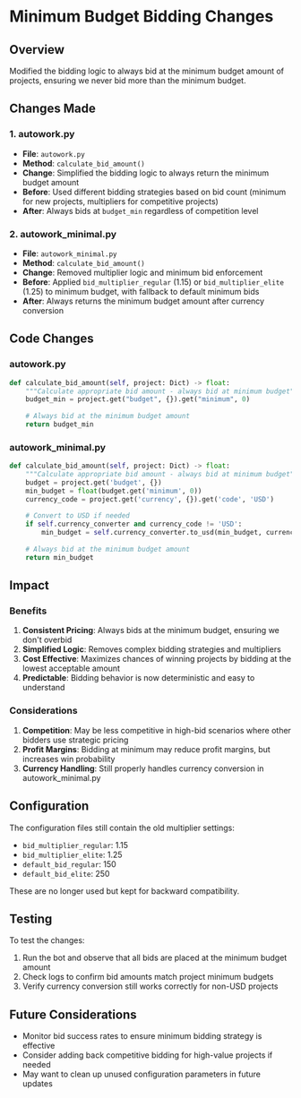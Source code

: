 # Minimum Budget Bidding Changes

## Overview
Modified the bidding logic to always bid at the minimum budget amount of projects, ensuring we never bid more than the minimum budget.

## Changes Made

### 1. autowork.py
- **File**: `autowork.py`
- **Method**: `calculate_bid_amount()`
- **Change**: Simplified the bidding logic to always return the minimum budget amount
- **Before**: Used different bidding strategies based on bid count (minimum for new projects, multipliers for competitive projects)
- **After**: Always bids at `budget_min` regardless of competition level

### 2. autowork_minimal.py
- **File**: `autowork_minimal.py`
- **Method**: `calculate_bid_amount()`
- **Change**: Removed multiplier logic and minimum bid enforcement
- **Before**: Applied `bid_multiplier_regular` (1.15) or `bid_multiplier_elite` (1.25) to minimum budget, with fallback to default minimum bids
- **After**: Always returns the minimum budget amount after currency conversion

## Code Changes

### autowork.py
```python
def calculate_bid_amount(self, project: Dict) -> float:
    """Calculate appropriate bid amount - always bid at minimum budget"""
    budget_min = project.get("budget", {}).get("minimum", 0)
    
    # Always bid at the minimum budget amount
    return budget_min
```

### autowork_minimal.py
```python
def calculate_bid_amount(self, project: Dict) -> float:
    """Calculate appropriate bid amount - always bid at minimum budget"""
    budget = project.get('budget', {})
    min_budget = float(budget.get('minimum', 0))
    currency_code = project.get('currency', {}).get('code', 'USD')
    
    # Convert to USD if needed
    if self.currency_converter and currency_code != 'USD':
        min_budget = self.currency_converter.to_usd(min_budget, currency_code)
    
    # Always bid at the minimum budget amount
    return min_budget
```

## Impact

### Benefits
1. **Consistent Pricing**: Always bids at the minimum budget, ensuring we don't overbid
2. **Simplified Logic**: Removes complex bidding strategies and multipliers
3. **Cost Effective**: Maximizes chances of winning projects by bidding at the lowest acceptable amount
4. **Predictable**: Bidding behavior is now deterministic and easy to understand

### Considerations
1. **Competition**: May be less competitive in high-bid scenarios where other bidders use strategic pricing
2. **Profit Margins**: Bidding at minimum may reduce profit margins, but increases win probability
3. **Currency Handling**: Still properly handles currency conversion in autowork_minimal.py

## Configuration
The configuration files still contain the old multiplier settings:
- `bid_multiplier_regular`: 1.15
- `bid_multiplier_elite`: 1.25
- `default_bid_regular`: 150
- `default_bid_elite`: 250

These are no longer used but kept for backward compatibility.

## Testing
To test the changes:
1. Run the bot and observe that all bids are placed at the minimum budget amount
2. Check logs to confirm bid amounts match project minimum budgets
3. Verify currency conversion still works correctly for non-USD projects

## Future Considerations
- Monitor bid success rates to ensure minimum bidding strategy is effective
- Consider adding back competitive bidding for high-value projects if needed
- May want to clean up unused configuration parameters in future updates 